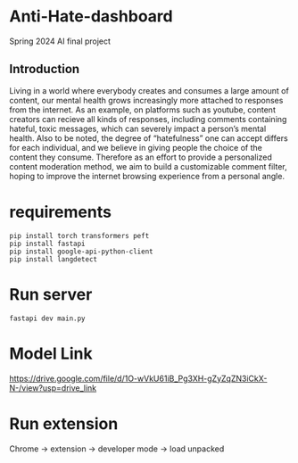 # Anti-Hate-dashboard
Spring 2024 AI final project

## Introduction
Living in a world where everybody creates and consumes a large amount of content, our mental health grows increasingly more attached to responses from the internet. 
As an example, on platforms such as youtube, content creators can recieve all kinds of responses, including comments containing hateful, toxic messages, which can severely impact a person’s mental health. 
Also to be noted, the degree of “hatefulness” one can accept differs for each individual, and we believe in giving people the choice of the  content they consume.
Therefore as an effort to provide a personalized content moderation method, we aim to build a customizable comment filter, hoping to improve the internet browsing experience from a personal angle.


# requirements
```
pip install torch transformers peft 
pip install fastapi
pip install google-api-python-client
pip install langdetect
```

# Run server
```
fastapi dev main.py
```

# Model Link
https://drive.google.com/file/d/1O-wVkU61iB_Pg3XH-gZyZqZN3iCkX-N-/view?usp=drive_link


# Run extension

Chrome -> extension -> developer mode -> load unpacked 

